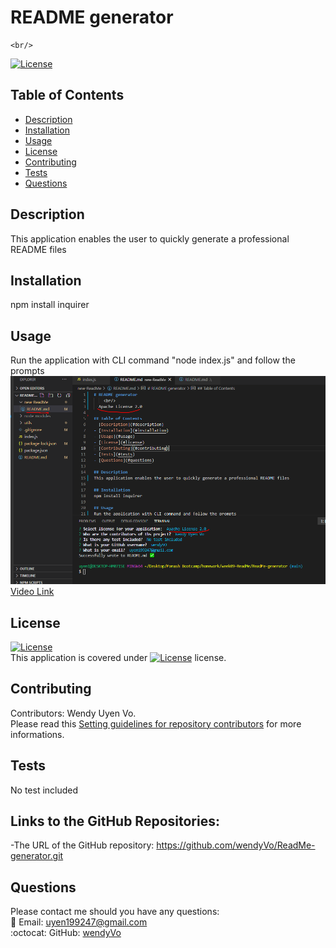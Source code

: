 # README generator
    <br/>
  [![License](https://img.shields.io/badge/License-Apache%202.0-blue.svg)](https://opensource.org/licenses/Apache-2.0)

## Table of Contents
- [Description](#description)
- [Installation](#installation)
- [Usage](#usage)
- [License](#license)
- [Contributing](#contributing)
- [Tests](#tests)
- [Questions](#questions)

## Description
This application enables the user to quickly generate a professional README files

## Installation
npm install inquirer

## Usage
Run the application with CLI command "node index.js" and follow the prompts
<br/>
![New Readme screenshots](utils/screenshots/newReadMe.PNG)
<br/>
[Video Link](https://drive.google.com/file/d/1SPX4sF6MNswFpJ-uzXWlubbnY2lrHanT/view)

## License

[![License](https://img.shields.io/badge/License-Apache%202.0-blue.svg)](https://opensource.org/licenses/Apache-2.0)
<br/>
This application is covered under [![License](https://img.shields.io/badge/License-Apache%202.0-blue.svg)](https://opensource.org/licenses/Apache-2.0) license. 

## Contributing
Contributors: Wendy Uyen Vo. <br/>
Please read this [Setting guidelines for repository contributors](https://docs.github.com/en/github/building-a-strong-community/setting-guidelines-for-repository-contributors) for more informations.

## Tests
No test included

## Links to the GitHub Repositories:

-The URL of the GitHub repository: https://github.com/wendyVo/ReadMe-generator.git

## Questions

Please contact me should you have any questions: <br/>
:email:   Email: uyen199247@gmail.com <br/>
:octocat: GitHub:  [wendyVo](https://github.com/wendyVo)